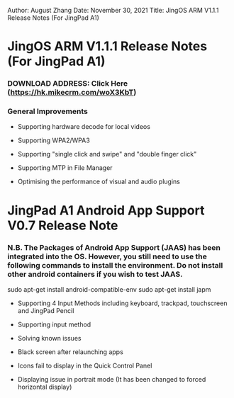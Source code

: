 Author: August Zhang
Date: November 30, 2021
Title: JingOS ARM V1.1.1 Release Notes (For JingPad A1)

# JingOS ARM V1.1.1 Release Notes (For JingPad A1)

### DOWNLOAD ADDRESS: Click Here (https://hk.mikecrm.com/woX3KbT)

 

### General Improvements

- Supporting hardware decode for local videos

- Supporting WPA2/WPA3

- Supporting "single click and swipe" and "double finger click"

- Supporting MTP in File Manager

- Optimising the performance of visual and audio plugins

# JingPad A1 Android App Support V0.7 Release Note

### N.B. The Packages of Android App Support (JAAS) has been integrated into the OS. However, you still need to use the following commands to install the environment. Do not install other android containers if you wish to test JAAS.

sudo apt-get install android-compatible-env
sudo apt-get install japm
- Supporting 4 Input Methods including keyboard, trackpad, touchscreen and JingPad Pencil

- Supporting input method

- Solving known issues

- Black screen after relaunching apps
- Icons fail to display in the Quick Control Panel
- Displaying issue in portrait mode (It has been changed to forced horizontal display)